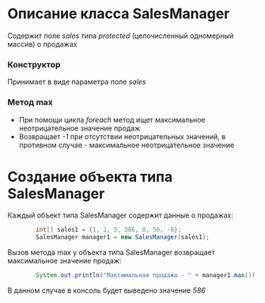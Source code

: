 # Описание класса SalesManager
Содержит поле *sales* типа *protected* (целочисленный одномерный массив) о продажах
### Конструктор
Принимает в виде параметра поле *sales*
### Метод max
* При помощи цикла *foreach* метод ищет максимальное неотрицательное значение продаж
* Возвращает *-1* при отсутствии неотрицательных значений, в противном случае - максимальное неотрицательное значение
# Создание объекта типа SalesManager
Каждый объект типа SalesManager содержит данные о продажах:
``` java
        int[] sales1 = {1, 2, 5, 586, 0, 56, -8};
        SalesManager manager1 = new SalesManager(sales1);
```
Вызов метода max у объекта типа SalesManager возвращает максимальное значение продаж:
```java
        System.out.println("Максимальная продажа - " + manager1.max());
```
В данном случае в консоль будет выведено значение *586*